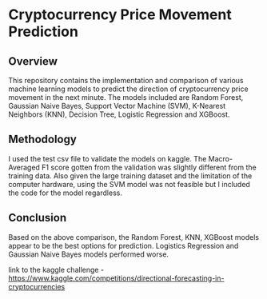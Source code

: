 # Cryptocurrency Price Movement Prediction
## Overview
This repository contains the implementation and comparison of various machine learning
models to predict the direction of cryptocurrency price movement in the next minute. The
models included are Random Forest, Gaussian Naive Bayes, Support Vector Machine (SVM),
K-Nearest Neighbors (KNN), Decision Tree, Logistic Regression and XGBoost.
## Methodology
I used the test csv file to validate the models on kaggle. The Macro-Averaged F1 score gotten
from the validation was slightly different from the training data. Also given the large training
dataset and the limitation of the computer hardware, using the SVM model was not feasible but I
included the code for the model regardless.
## Conclusion
Based on the above comparison, the Random Forest, KNN, XGBoost models appear to be the
best options for prediction. Logistics Regression and Gaussian Naive Bayes models performed
worse.

link to the kaggle challenge - https://www.kaggle.com/competitions/directional-forecasting-in-cryptocurrencies
